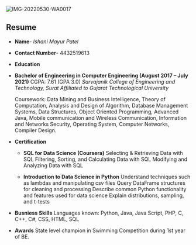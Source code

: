 ![IMG-20220530-WA0017](.\Users\ishan\Downloads\IMG-20220530-WA0017.jpg)
## Resume
* **Name**- *Ishani Mayur Patel*
* **Contact Number**- 4432519613
* **Education**
* **Bachelor of Engineering in Computer Engineering	(August 2017 – July 2021)**
  CGPA: 7.61 (GPA 3.0)
  *Sarvajanik College of Engineering and Technology, Surat Affiliated to Gujarat Technological University*

  Coursework: Data Mining and Business Intelligence, Theory of Computation, Analysis and Design of Algorithm, Database Management Systems, Data Structures, Object         Oriented Programming, Advanced Java, Mobile communication and Wireless Communication, Information and Networks Security, Operating System, Computer Networks,             Compiler Design.
* **Certification**
  * **SQL for Data Science (Coursera)**
  Selecting & Retrieving Data with SQL
  Filtering, Sorting, and Calculating Data with SQL
  Modifying and Analyzing Data with SQL
  
  * **Introduction to Data Science in Python**
  Understand techniques such as lambdas and manipulating csv files
  Query DataFrame structures for cleaning and processing
  Describe common Python functionality and features used for data science
  Explain distributions, sampling, and t-tests
  
* **Busniess Skills**
  Languages known: Python, Java, Java Script, PHP, C, C++, C#, CSS, HTML, SQL
  
* **Awards**
  State level champion in Swimming Competition during 1st year of BE.



